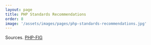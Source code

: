 ```yaml
---
layout: page
title: PHP Standards Recommendations
order: 8
image: '/assets/images/pages/php-standards-recommendations.jpg'
---
```


Sources. [PHP-FIG](https://www.php-fig.org/psr)